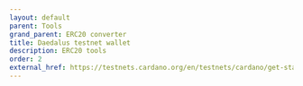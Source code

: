 ```yaml
---
layout: default
parent: Tools
grand_parent: ERC20 converter 
title: Daedalus testnet wallet
description: ERC20 tools
order: 2
external_href: https://testnets.cardano.org/en/testnets/cardano/get-started/wallet/
---
```

